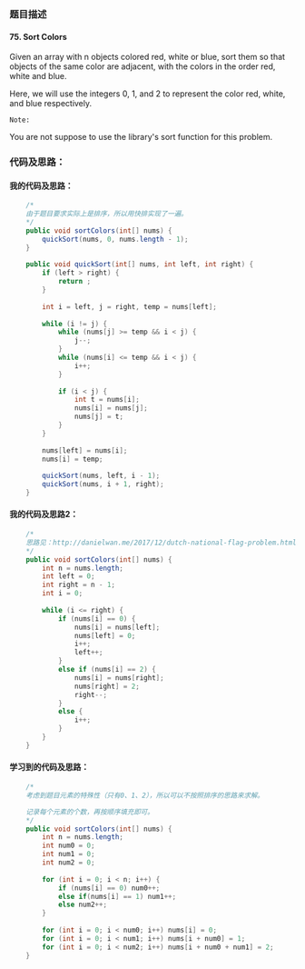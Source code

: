 ### 题目描述

#### 75. Sort Colors

Given an array with n objects colored red, white or blue, sort them so that objects of the same color are adjacent, with the colors in the order red, white and blue.

Here, we will use the integers 0, 1, and 2 to represent the color red, white, and blue respectively.

`Note:`

You are not suppose to use the library's sort function for this problem.

### 代码及思路：

#### 我的代码及思路：

```java
    /*
    由于题目要求实际上是排序，所以用快排实现了一遍。
    */
    public void sortColors(int[] nums) {
        quickSort(nums, 0, nums.length - 1);
    }
    
    public void quickSort(int[] nums, int left, int right) {
        if (left > right) {
            return ;
        }
        
        int i = left, j = right, temp = nums[left];
        
        while (i != j) {
            while (nums[j] >= temp && i < j) {
                j--;
            }
            while (nums[i] <= temp && i < j) {
                i++;
            }
            
            if (i < j) {
                int t = nums[i];
                nums[i] = nums[j];
                nums[j] = t;
            }
        }
        
        nums[left] = nums[i];
        nums[i] = temp;
        
        quickSort(nums, left, i - 1);
        quickSort(nums, i + 1, right);
    }
```

#### 我的代码及思路2：

```java
    /*
    思路见：http://danielwan.me/2017/12/dutch-national-flag-problem.html
    */
    public void sortColors(int[] nums) {
        int n = nums.length;
        int left = 0;
        int right = n - 1;
        int i = 0;
        
        while (i <= right) {
            if (nums[i] == 0) {
                nums[i] = nums[left];
                nums[left] = 0;
                i++;
                left++;
            }
            else if (nums[i] == 2) {
                nums[i] = nums[right];
                nums[right] = 2;
                right--;
            }
            else {
                i++;
            }
        }
    }
```

#### 学习到的代码及思路：

```java
    /*
    考虑到题目元素的特殊性（只有0、1、2），所以可以不按照排序的思路来求解。

    记录每个元素的个数，再按顺序填充即可。
    */
    public void sortColors(int[] nums) {
        int n = nums.length;
        int num0 = 0;
        int num1 = 0;
        int num2 = 0;
        
        for (int i = 0; i < n; i++) {
            if (nums[i] == 0) num0++;
            else if(nums[i] == 1) num1++;
            else num2++;
        }
        
        for (int i = 0; i < num0; i++) nums[i] = 0;
        for (int i = 0; i < num1; i++) nums[i + num0] = 1;
        for (int i = 0; i < num2; i++) nums[i + num0 + num1] = 2;
    }
```